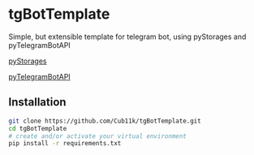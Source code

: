 # tgBotTemplate

Simple, but extensible template for telegram bot, using pyStorages and pyTelegramBotAPI

[pyStorages](https://github.com/Cub11k/pyStorages)

[pyTelegramBotAPI](https://github.com/eternnoir/pyTelegramBotAPI)

## Installation

```bash
git clone https://github.com/Cub11k/tgBotTemplate.git
cd tgBotTemplate
# create and/or activate your virtual environment
pip install -r requirements.txt
```
